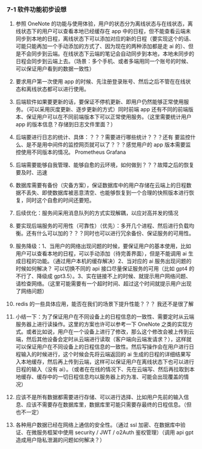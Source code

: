 ### 7-1 软件功能初步设想

1. 参照 OneNote 的功能与使用体验，用户的状态分为离线状态与在线状态，离线状态下的用户可以查看本地已经缓存在 app 中的日程，但不能查看云端未同步到本地的日程，离线状态下可以添加对应的新的日程（要实现这个的话、可能只能再加一个手动添加的方式了、因为现在的两种添加都是走 ai 的）、但是不会同步到云端。在线状态下云端的笔记会自动同步到本地，本地未同步的日程会同步到云端上去。（场景：多个手机、或者多端用同一个账号的时候、可以保证用户看到的数据一致性）

2. 要求用户第一次使用 app 的时候、先注册登录账号、然后之后不管在在线状态和离线状态都可以进行使用。

3. 后端软件如果要更新的话，要保证不停机更新、即用户仍然能够正常使用服务。（可以采用灰度更新、逐步更新的方式）同时前端 app 还有不同的前端版本、保证用户可以在不同前端版本下可以正常使用服务。（这里需要统计用户 app 的版本信息？存储到日志文件里面？）

4. 后端要进行日志的统计、具体：？？？需要进行哪些统计？？？还有 要监控什么、是不是用中间件的监控网页就可以了？？？感觉用户的 app 版本需要监控使用不同版本的情况。 Prometheus Grafana

5. 后端需要能够自我管理、能够自愈的云环境，如何做到？？？故障之后的恢复要及时、迅速

6. 数据库需要有备份（灾备方案），保证数据库中的用户存储在云端上的日程数据不丢失、即使数据库被恶意清空、也能够恢复到一个合理的快照版本进行恢复，同时这个自愈的时间还要短。

7. 后续优化：服务间采用消息队列的方式实现解耦，以应对高并发的情况

8. 要实现后端服务的可用性（可靠性）（优先）：多开几个进程、然后进行负载均衡。还有什么可以加的？？？同时也可以进行冗余备份、保证服务的可用性。

9. 服务降级：1、当用户的网络出现问题的时候，要保证用户的基本使用，比如用户可以查看本地的日程，可以手动添加（待完善界面），但是不能调用 ai 生成日程的功能。（通过用户本机的缓存解决）2、当对应的 ai 服务出现问题的时候如何解决？ 可以切换不同的 api 接口尽量保证服务的可用（比如 gpt4 的不行了、降级成 gpt3.5）。3、实在链接不上的时候、就提示用户网络问题、请检查网络。（这里可能需要有一个超时时间、超过这个时间就提示用户出现了网络问题）

10. redis 的一些具体应用，能否在我们的场景下提升性能？？？ 我还不是很了解

11. 小结一下：为了保证用户在不同设备上的日程信息的一致性、需要定时从云端服务器上进行读操作。这里的方案也许可以参考一下 OneNote 之类的实现方式。或者比如说，用户在一个设备上进行了修改，那么这个修改会被上传到云端，然后其他设备会定时从云端进行读取（客户端向云端发请求？），这样就可以保证用户在不同设备上的日程信息的一致性。然后写操作会在用户进行日程输入的时候进行，这个时候会先将云端返回的 ai 生成的日程的详细结果写入本地缓存，然后再上传到云端，这样可以保证用户在离线状态下也可以进行日程的输入（没有 ai）。（或者在在线的情况下、先在云端写、然后再拉取到本地缓存、缓存中的一切日程信息均以服务器上的为准、可能会出现覆盖的情况）

12. 应该不是所有数据都需要进行存储、可以进行选择、比如用户先前的输入信息、应该不需要存在数据库里，数据库里可能只需要存最终的日程信息。（但也不一定）

13. 各种用户数据已经在网络上通信的安全性。（通过 ssl 加密、在数据库中验证、在微服务框架中使用 security / JWT / o2Auth 鉴权管理）（调用 api gpt 造成用户隐私泄漏的问题如何解决？）
